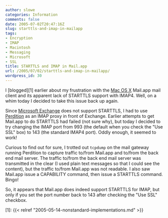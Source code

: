 ```yaml
---
author: slowe
categories: Information
comments: false
date: 2005-07-02T20:47:16Z
slug: starttls-and-imap-in-mailapp
tags:
- Encryption
- IMAP
- Macintosh
- Messaging
- Microsoft
- SSL
title: STARTTLS and IMAP in Mail.app
url: /2005/07/02/starttls-and-imap-in-mailapp/
wordpress_id: 30
---
```


I [blogged][1] earlier about my frustration with the [Mac OS X](http://www.apple.com/macosx/) Mail.app mail client and its apparent lack of STARTTLS support with IMAP4. Well, on a whim today I decided to take this issue back up again.

Since [Microsoft Exchange](http://www.microsoft.com/exchange/) does not support STARTTLS, I had to use [Perdition](http://www.vergenet.net/linux/perdition/) as an IMAP proxy in front of Exchange. Earlier attempts to get Mail.app to do STARTTLS had failed (not sure why), but today I decided to try changing the IMAP port from 993 (the default when you check the "Use SSL" box) to 143 (the standard IMAP4 port). Oddly enough, it seemed to work!

Curious to find out for sure, I trotted out `tcpdump` on the mail gateway running Perdition to capture traffic to/from Mail.app and to/from the back end mail server. The traffic to/from the back end mail server was transmitted in the clear (I used plain text messages so that I could see the content), but the traffic to/from Mail.app was not readable. I also saw Mail.app issue a CAPABILITY command, then issue a STARTTLS command. Bingo!

So, it appears that Mail.app does indeed support STARTTLS for IMAP, but only if you set the port number back to 143 after checking the "Use SSL" checkbox.

[1]: {{< relref "2005-05-14-nonstandard-implementations.md" >}}
